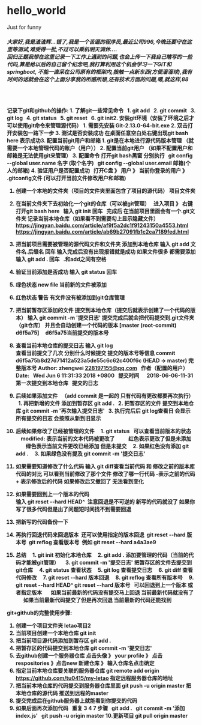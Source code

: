 # hello_world
Just for funny
<h5>大家好,我是渣渣辉...错了,我是一个苦逼的程序员,最近公司996,今晚还要守在这里等测试,难受得一批,不过可以乘机明天调休....<br>
回归正题我想在这里记录一下工作上遇到的问题,也会上传一下我自己瞎写的一些代码,算是给以后的自己留个纪念吧,我打算利用这个机会学习一下GIT和springboot,
不能一直呆在公司原有的框架内,接触一点新东西(方便溜溜球),我有时间的话就会在这个上面分享我的所感所想,还有技术方面的问题,嗯,就这样,88
<h5><br>
<h4>
记录下git和github的操作:
1. 了解git一些常见命令
   1. git add 
   2. git commit 
   3. git log
   4. git status
   5. git reset
   6. git init 
​
2. 安装git环境（安装了环境之后才可以使用git命令来管理源代码） 
  1. 需要先安装 Git-2.13.0-64-bit.exe  
  2. 双击打开安装包一路下一步
  3. 测试是否安装成功 在桌面任意空白处右键出现git bash here 表示成功
​
3. 配置当前git用户和邮箱
  1. git是在本地进行源代码版本管理 （就需要一个本地管理代码的账户（用户））
  2. 配置当前git用户 （如果不配置用户和邮箱是无法使用git来管理）
  3. 配置命令 打开git bash黑窗 分别执行
    git config  --global user.name 名字 (取个名字)
    git config  --global user.email  邮箱(个人的邮箱)
  4. 验证用户是否配置成功
    打开C盘 》 用户 》 当前你登录的用户 》 .gitconfig文件  (可以打开当前文件修改用户和邮箱)

 1. 创建一个本地的文件夹（项目的文件夹里面包含了项目的源代码）  项目文件夹
2. 在当前文件夹下去初始化一个git的仓库（可以被git管理）
   进入项目 》 右键打开git bash here
   输入 git init  回车
   完成后 在当前项目里面会有一个.git文件夹 记录当前本地仓库（如果看不到需要勾上显示隐藏文件）
   https://jingyan.baidu.com/article/af9f5a2dc1f91243150a4553.html
   https://jingyan.baidu.com/article/ab69b27091fb1c2ca7189fed.html
​
3. 把当前项目需要被管理的源代码文件和文件夹 添加到本地仓库
  输入 git add 文件名.后缀名  回车
  输入完成后没有出现报错就是成功
  如果文件很多 都需要添加 
  输入 git add .  回车    .和add之间有空格
4. 验证当前添加是否成功
  输入 git status  回车
​
  1.  绿色状态  new file  当前新的文件被添加
  2.  红色状态 警告  有文件没有被添加到git仓库管理
5. 把当前暂存区添加的文件 提交到本地仓库（提交后就表示创建了一个代码的版本）
  输入 git commit -m '提交日志'
  提交完成后就会把代码提交到.git文件夹（git仓库） 并且会自动创建一个代码的版本
  [master (root-commit) d6f5a75]     d6f5a75当前提交的版本号
​
6. 查看当前本地仓库的提交日志 
  输入 git log  
  查看当前提交了几次 分别什么时候提交 提交的版本号等信息
  commit d6f5a75b8d27d71412a523a5de55c6c62c400f6c (HEAD -> master)  完整版本号
  Author: zhengwei <228197155@qq.com>    作者（配置的用户）
  Date:   Wed Jun 6 11:31:33 2018 +0800    提交时间
​
      2018-06-06-11-31第一次提交到本地仓库    提交的日志
 
7. 后续如果添加文件   （add  commit 是一起的 只有代码有更改都要再次执行）
    1. 再把新增的文件 添加到暂存区 git add .
    2. 把暂存区的文件 提交到本地仓库 git commit -m '再次输入提交日志'
    3. 执行完后后 git log查看日  会显示所有提交的日志 会按照从新到旧显示
​
8. 后续如果修改了已经被管理的文件
     1. git status   可以查看当前版本的状态
        modified:  表示当前的文本代码被更改了
           红色表示更改了但是未添加 
           绿色表示当前文件更改已经添加 但是未提交
     2. 如果红色没有添加 git add .
     3. 如果绿色没有提及 git commit -m '提交日志'
​
9. 如果需要知道修改了什么代码 
  输入 git diff查看当前代码 和 修改之前的版本库代码的对比
  可以看到当前修改了那个文件  修改了哪一行代码 -表示之前的代码 + 表示修改后的代码
  如果修改后又撤回了 无法看到变化
​
10. 如果需要回到上一个版本的代码    
  输入 git reset  --hard HEAD^
​
  注意回退是不可逆的 新写的代码就没了 
  如果你写了很多代码但是出了问题短时间找不到需要回退
  1. 把新写的代码备份一下
  2. 再执行回退代码来回退版本
​
  还可以使用指定的版本回退
​
  git reset --hard 版本号
​
  git reflog 查看版本号
​
  例如 git reset --hard a4a3ae9 

  12. 总结
      1. git init 初始化本地仓库
      2. git add . 添加要管理的代码（当前的代码才能被git管理）
      3. git commit -m '提交日志' 把暂存区的文件去提交到git仓库
      4. git status 查看状态
      5. git log 查看提交日志
      6. git diff 查看代码修改
      7. git reset --hard 版本回退
      8. git reflog 查看所有版本号
      9. git reset --hard HEAD^  git reset --hard 版本号   可以回退到上一个版本 或者指定版本
        如果当前最新的代码没有提交马上回退 当前最新代码就没有了
        如果当前最新代码提交了但是再次回退 当前最新的代码还能找到
 
git+github的完整使用步骤:
1. 创建一个项目文件夹 letao项目2
2. 当前项目创建一个本地仓库  git init 
3. 把当前项目源代码添加到暂存区 git add .
4. 把暂存区的代码提交到本地仓库 git commit -m '提交日志'
5. 去github创建一个服务器仓库 点击头像 》 your profile 》 点击respositories 》点击new 新建仓库 》 输入仓库名点击确定
6. 指定当前本地仓库要关联的服务器仓库
  git remote add origin https://github.com/tu0415/my-letao
  指定远程服务器仓库的地址
7. 把当前本地仓库的代码提交到服务器仓库里面
  git push -u origin master
  把本地仓库的源代码 推送到远程的master
8. 提交完成后在github服务器上就能看到你提交的代码
9. 如果后面再次添加代码
   重复 3  4  7 步骤
   git add .
   git commit -m '添加index.js'
   git push -u origin master
10.更新项目
git pull origin master
</h4>

